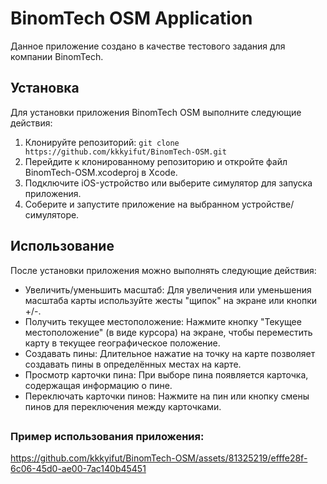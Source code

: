 # BinomTech OSM Application

Данное приложение создано в качестве тестового задания для компании BinomTech.

## Установка

Для установки приложения BinomTech OSM выполните следующие действия:
1. Клонируйте репозиторий: ```git clone https://github.com/kkkyifut/BinomTech-OSM.git```
2. Перейдите к клонированному репозиторию и откройте файл BinomTech-OSM.xcodeproj в Xсode.
3. Подключите iOS-устройство или выберите симулятор для запуска приложения.
4. Соберите и запустите приложение на выбранном устройстве/симуляторе.

## Использование

После установки приложения можно выполнять следующие действия:
- Увеличить/уменьшить масштаб: Для увеличения или уменьшения масштаба карты используйте жесты "щипок" на экране или кнопки +/-.
- Получить текущее местоположение: Нажмите кнопку "Текущее местоположение" (в виде курсора) на экране, чтобы переместить карту в текущее географическое положение.
- Создавать пины: Длительное нажатие на точку на карте позволяет создавать пины в определённых местах на карте.
- Просмотр карточки пина: При выборе пина появляется карточка, содержащая информацию о пине.
- Переключать карточки пинов: Нажмите на пин или кнопку смены пинов для переключения между карточками.

##
### Пример использования приложения:
https://github.com/kkkyifut/BinomTech-OSM/assets/81325219/efffe28f-6c06-45d0-ae00-7ac140b45451

